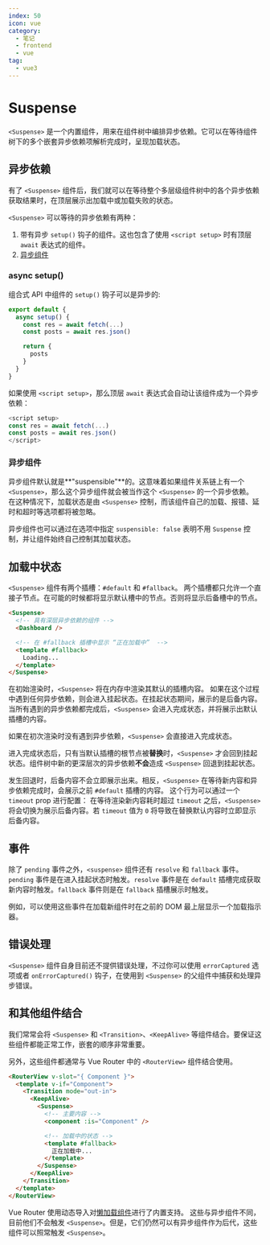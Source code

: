 ```yaml
---
index: 50
icon: vue
category:
  - 笔记
  - frontend
  - vue
tag:
  - vue3
---
```


# Suspense

`<Suspense>` 是一个内置组件，用来在组件树中编排异步依赖。它可以在等待组件树下的多个嵌套异步依赖项解析完成时，呈现加载状态。

## 异步依赖

有了 `<Suspense>` 组件后，我们就可以在等待整个多层级组件树中的各个异步依赖获取结果时，在顶层展示出加载中或加载失败的状态。

`<Suspense>` 可以等待的异步依赖有两种：

1. 带有异步 `setup()` 钩子的组件。这也包含了使用 `<script setup>` 时有顶层 `await` 表达式的组件。
2. [异步组件](https://staging-cn.vuejs.org/guide/components/async.html)

### async setup()

组合式 API 中组件的 `setup()` 钩子可以是异步的:

```js
export default {
  async setup() {
    const res = await fetch(...)
    const posts = await res.json()

    return {
      posts
    }
  }
}
```

如果使用 `<script setup>`，那么顶层 `await` 表达式会自动让该组件成为一个异步依赖：

```js
<script setup>
const res = await fetch(...)
const posts = await res.json()
</script>
```

### 异步组件

异步组件默认就是**"suspensible"**的。这意味着如果组件关系链上有一个 `<Suspense>`，那么这个异步组件就会被当作这个 `<Suspense>` 的一个异步依赖。
在这种情况下，加载状态是由 `<Suspense>` 控制，而该组件自己的加载、报错、延时和超时等选项都将被忽略。

异步组件也可以通过在选项中指定 `suspensible: false` 表明不用 `Suspense` 控制，并让组件始终自己控制其加载状态。

## 加载中状态

`<Suspense>` 组件有两个插槽：`#default` 和 `#fallback`。
两个插槽都只允许一个直接子节点。在可能的时候都将显示默认槽中的节点。否则将显示后备槽中的节点。

```html
<Suspense>
  <!-- 具有深层异步依赖的组件 -->
  <Dashboard />

  <!-- 在 #fallback 插槽中显示 “正在加载中”  -->
  <template #fallback>
    Loading...
  </template>
</Suspense>
```

在初始渲染时，`<Suspense>` 将在内存中渲染其默认的插槽内容。
如果在这个过程中遇到任何异步依赖，则会进入挂起状态。在挂起状态期间，展示的是后备内容。
当所有遇到的异步依赖都完成后，`<Suspense>` 会进入完成状态，并将展示出默认插槽的内容。

如果在初次渲染时没有遇到异步依赖，`<Suspense>` 会直接进入完成状态。

进入完成状态后，只有当默认插槽的根节点被**替换**时，`<Suspense>` 才会回到挂起状态。组件树中新的更深层次的异步依赖**不会**造成 `<Suspense>` 回退到挂起状态。

发生回退时，后备内容不会立即展示出来。相反，`<Suspense>` 在等待新内容和异步依赖完成时，会展示之前 `#default` 插槽的内容。
这个行为可以通过一个 `timeout` prop 进行配置：
在等待渲染新内容耗时超过 `timeout` 之后，`<Suspense>` 将会切换为展示后备内容。若 `timeout` 值为 `0` 将导致在替换默认内容时立即显示后备内容。

## 事件

除了 `pending` 事件之外，`<suspense>` 组件还有 `resolve` 和 `fallback` 事件。
`pending` 事件是在进入挂起状态时触发。`resolve` 事件是在 `default` 插槽完成获取新内容时触发。`fallback` 事件则是在 `fallback` 插槽展示时触发。

例如，可以使用这些事件在加载新组件时在之前的 DOM 最上层显示一个加载指示器。

## 错误处理

`<Suspense>` 组件自身目前还不提供错误处理，不过你可以使用 `errorCaptured` 选项或者 `onErrorCaptured()` 钩子，在使用到 `<Suspense>` 的父组件中捕获和处理异步错误。

## 和其他组件结合

我们常常会将 `<Suspense>` 和 `<Transition>`、`<KeepAlive>` 等组件结合。要保证这些组件都能正常工作，嵌套的顺序非常重要。

另外，这些组件都通常与 Vue Router 中的 `<RouterView>` 组件结合使用。

```html
<RouterView v-slot="{ Component }">
  <template v-if="Component">
    <Transition mode="out-in">
      <KeepAlive>
        <Suspense>
          <!-- 主要内容 -->
          <component :is="Component" />

          <!-- 加载中的状态 -->
          <template #fallback>
            正在加载中...
          </template>
        </Suspense>
      </KeepAlive>
    </Transition>
  </template>
</RouterView>
```

Vue Router 使用动态导入对[懒加载组件](https://next.router.vuejs.org/guide/advanced/lazy-loading.html)进行了内置支持。
这些与异步组件不同，目前他们不会触发 `<Suspense>`。但是，它们仍然可以有异步组件作为后代，这些组件可以照常触发 `<Suspense>`。
